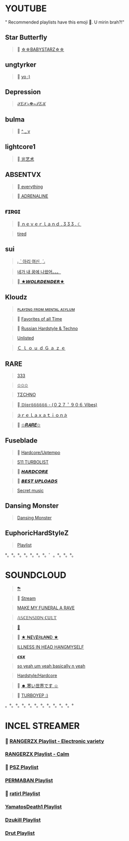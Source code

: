 #  YOUTUBE
" Recommended playlists have this emoji 🌺. U mirin brah?!"

## Star Butterfly
> 🌺 [☆☆BABYSTARZ☆☆](https://youtube.com/playlist?list=PLOIVjznzkF6g8xSgS5JWDYBQeeJBTBWRc)

## ungtyrker
> 🌺 [yo :)](https://youtube.com/playlist?list=PLBUKAh5mLY_5dDxbX9h7miUIG0sMqL4_W)

## Depression
> [𝒮𝐸𝒳~❁~𝒯𝐸𝒦](https://youtube.com/playlist?list=PLTwLDJl0Tns0W7HUtdBxFdOWnOXtwkw5l)

## bulma
> 🌺 [^ _ v](https://youtube.com/playlist?list=PLRTmPyJoUCsilhMsxQrf2gsZkc4l6yCWa)

## lightcore1
> 🌺[ 光艺术](https://youtube.com/playlist?list=PLkPdrjrOokC9WYn9BMVe-JdcizBU2I7Sg)

## ABSENTVX
> 🌺[ everything](https://youtube.com/playlist?list=PLjO4NiJjMje92A4E740FqD-Wql_rsWBDL)

> 🌺[ ADRENALINE](https://youtube.com/playlist?list=PLjO4NiJjMje8PRP55zvq02ddl3p27MafM)

## ғɪʀɢɪ
> 🌺[ ｎｅｖｅｒｌａｎｄ . Ӡ Ӡ Ӡ . ☾](https://youtube.com/playlist?list=PLdIDJawYJSxWzXIJV1WmOvV20ZU5ye2LJ)

> [tired](https://youtube.com/playlist?list=PLdIDJawYJSxVyTuflOiKIxVfczb6h5SFA)

## sui
> [˗ˏˋ 아리 여신 ˎˊ˗](https://youtube.com/playlist?list=PLV4HFv-t4bKCwa_VyHwww2ApDT0nO9uIG)

> [네가 내 꿈에 나왔어。。。](https://youtube.com/playlist?list=PLV4HFv-t4bKBSEr7QB0itf8uXCclFQJjE)

> 🌺[ ★𝙒𝙊𝙇𝙍𝘿𝙀𝙉𝘿𝙀𝙍★](https://youtube.com/playlist?list=PLV4HFv-t4bKCcVj0QSQk1D-cOiK38Nn0Q)

## Kloudz
> [ᴘʟᴀʏɪɴɢ ꜰʀᴏᴍ ᴍᴇɴᴛᴀʟ ᴀꜱʏʟᴜᴍ](https://youtube.com/playlist?list=PLBTAY2snT7uEdYK9uH8E1nFKYH_Gx7lWV)

> 🌺 [Favorites of all Time](https://youtube.com/playlist?list=PLBTAY2snT7uHz3X5mkxQNMphXu2EvsvpV)

> 🌺 [Russian Hardstyle & Techno](https://youtube.com/playlist?list=PLBTAY2snT7uHgzbKYWD58F-FrOthRpcxW)

> [Unlisted](https://youtube.com/playlist?list=PLdIDJawYJSxWzXIJV1WmOvV20ZU5ye2LJ)

> [Ｃ ｌ ｏ ｕ ｄ Ｇ ａ ｚ ｅ](https://youtube.com/playlist?list=PLBTAY2snT7uHPM87CB0DLXbrjdY9CjbDf)

## RARE
> [333](https://youtube.com/playlist?list=PLs_wM-ic2GW-WaX4KsnB2a5dsk8zFG0sZ)

> [✩✩✩](https://youtube.com/playlist?list=PLs_wM-ic2GW_QeX-MZ_jeZFmFWkcd_w-T)

> [TΣCHNO](https://youtube.com/playlist?list=PLs_wM-ic2GW92EZYgOxnUzxsYjdzod1aC)

> 🌺[ 𝔻𝕚𝕠𝕣𝟞𝟞𝟞𝟞𝟞𝟞 - (０２７＇９０６ Vibes)](https://youtube.com/playlist?list=PLs_wM-ic2GW85MdfLtA_MHK6eyknu8kSf)

> [✰ｒｅｌａｘａｔｉｏｎ✰](https://youtube.com/playlist?list=PLs_wM-ic2GW_0mTLOx2NjC0hImG4DPsUw)

> 🌺 [✩𝑹𝑨𝑹𝑬✩](https://youtube.com/playlist?list=PLs_wM-ic2GW9ipwr2K0D_mACHxEIJzD44)

## Fuseblade
> 🌺 [Hardcore/Uptempo](https://youtube.com/playlist?list=PLd1lRhpxu6ETL-4T8Op6NWdlZvKGKRqPL)

> [S11 TURBOLIST](https://youtube.com/playlist?list=PLd1lRhpxu6EQWSUZmrkjd0T8nHtPajTM_)

> 🌺 [𝙃𝘼𝙍𝘿𝘾𝙊𝙍𝙀](https://youtube.com/playlist?list=PLd1lRhpxu6ESgWFirlE7R_g4bncuctQpu)

> 🌺 [𝘽𝙀𝙎𝙏 𝙐𝙋𝙇𝙊𝘼𝘿𝙎](https://youtube.com/playlist?list=PLd1lRhpxu6EQiPvQfmViWROKWeCGerFpt)

> [Secret music](https://youtube.com/playlist?list=PLd1lRhpxu6)

## Dansing Monster
> [Dansing Monster](https://youtube.com/playlist?list=PLnyLLWouN3xW2BVuT4cNAva--XjcjG7VL)

## EuphoricHardStyleZ
> [Playlist](https://www.youtube.com/user/EuphoricHardStyleZ/playlists)

°。°。°。°。°。°。°。゜。°。°。°。
# SOUNDCLOUD
> [⛈](https://soundcloud.com/ext-cookiez/sets/osee16sv0r13?si=ac5b22bad71f47b6a632c9cded3d0e49)

> 🌺 [Stream](https://soundcloud.com/ext-cookiez/sets/stream?si=d8e536148cad474a9a93d1084e1b23f3)

> [MAKE MY FUNERAL A RAVE](https://soundcloud.com/ext-cookiez/sets/make-my-funeral-a-rave?si=55621e70356a4735bbe0296a2ce88aec)

> [𝔸𝕊ℂ𝔼ℕ𝕊𝕀𝕆ℕ ℂ𝕌𝕃𝕋](https://soundcloud.com/anguish333/sets/ascension-cult?si=fd683ae54ece4b57b52a8ac759ea4b59)

> [🥶](https://soundcloud.com/pihee/sets/reggeli?si=346c1f7ee1da4399bf97c7422a85ae00)

> 🌺 [★ ₦ɆVɆⱤⱠ₳₦Đ ★](https://soundcloud.com/user-17871223/sets/neverland?si=b9a4e949efe843beb60568055731b515)

> [ILLNESS IN HEAD HANGMYSELF](https://soundcloud.com/perma-ban/sets/illness-in-head-hangmyself?si=be9eeda485a2439eadfd07885392807b)

> [𝙘𝙨𝙭](https://soundcloud.com/csx607/sets/csx?si=805b608bb6874653bdd68e08634f4648)

> [so yeah um yeah basically n yeah](https://soundcloud.com/user-256949938-731307846/sets/k-r-a-k-e-n-k-i-t-t-e-n?si=8b18a95f9a594c01b7ae790016502093)

> [Hardstyle/Hardcore](https://soundcloud.com/905360989/sets/hardstyle?si=7572aaed61b749848b41cf8653df9335)

> 🌺 [☻ 寒い世界です ☺](https://soundcloud.com/puwen/sets/h4h4?si=c0fd41ac46794b68819da5d11eec03cb)

> 🌺 [TURBOYEP :)](https://soundcloud.com/jennan-pogi/sets/nigga-gaming?si=5dda7fa7c60b4bc7820ab4efa232bdec)

。°。°。°。°。°。°。°。°。°。°。°

# INCEL STREAMER
### 🌺 [RANGERZX Playlist - Electronic variety](https://youtube.com/playlist?list=PLKuoegqr5HTlMAJjMF1y80GWf5nH77kD8)

### [RANGERZX Playlist - Calm](https://youtube.com/playlist?list=PLKuoegqr5HTlCaaXkGEcHFNd4FZsVhRHc)

### 🌺 [PSZ Playlist](https://youtube.com/playlist?list=PLOJH4fJ3_716A0WHi1wTNDi4yaGuT2Ma0)

### [PERMABAN Playlist](https://youtube.com/playlist?list=PLZW5bl8Qpvk0yx0w9cNoRUtdm8zKuZIqy)

### 🌺 [ratirl Playlist](https://youtube.com/playlist?list=PLy6N_9yB8Qwy6LL0J7zLUyW8XNX-BPeDl)

### [YamatosDeath1 Playlist](https://youtube.com/playlist?list=PLK60xqOiftyBLpxUAabDa5-C03aWCDw3T)

### [Dzukill Playlist](https://youtube.com/playlist?list=PLUBIsOBogkUT_1PNTkky5xPPyzGwwiwUx)

### [Drut Playlist](https://youtube.com/playlist?list=PLN7UHh1rYr4jNMyZQKlWOUuc5RyUlSt49)
